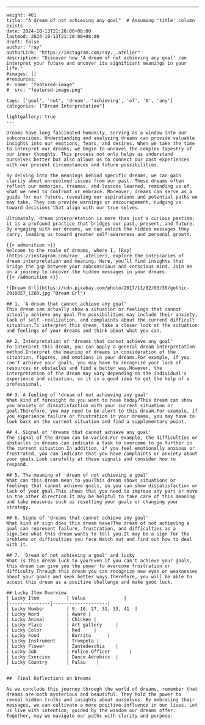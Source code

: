 ---
    weight: 461
    title: "A dream of not achieving any goal"  # Assuming 'title' column exists
    date: 2024-10-13T21:28:00+08:00
    lastmod: 2024-10-13T21:28:00+08:00
    draft: false
    author: "ray"
    authorLink: "https://instagram.com/ray._.atelier"
    description: "Discover how 'A dream of not achieving any goal' can interpret your future and uncover its significant meanings in your life."
    #images: []
    #resources:
    #- name: "featured-image"
    #  src: "featured-image.png"
    
    tags: ['goal', 'not', 'dream', 'achieving', 'of', 'A', 'any']
    categories: ["Dream Interpretation"]
    
    lightgallery: true
    ---
    
    Dreams have long fascinated humanity, serving as a window into our subconscious. Understanding and analyzing dreams can provide valuable insights into our emotions, fears, and desires. When we take the time to interpret our dreams, we begin to unravel the complex tapestry of our inner thoughts. This process not only helps us understand ourselves better but also allows us to connect our past experiences with our present circumstances and future possibilities.
    
    By delving into the meanings behind specific dreams, we can gain clarity about unresolved issues from our past. These dreams often reflect our memories, traumas, and lessons learned, reminding us of what we need to confront or embrace. Moreover, dreams can serve as a guide for our future, revealing our aspirations and potential paths we may take. They can provide warnings or encouragement, nudging us toward decisions that align with our true selves.
    
    Ultimately, dream interpretation is more than just a curious pastime; it is a profound practice that bridges our past, present, and future. By engaging with our dreams, we can unlock the hidden messages they carry, leading us toward greater self-awareness and personal growth.
    
    {{< admonition >}}
    Welcome to the realm of dreams, where I, [Ray](https://instagram.com/ray._.atelier), explore the intricacies of dream interpretation and meaning. Here, you’ll find insights that bridge the gap between your subconscious and conscious mind. Join me on a journey to uncover the hidden messages in your dreams.
    {{< /admonition >}}
    
    ![Dream Grl](https://cdn.pixabay.com/photo/2017/11/02/03/35/gothic-2910057_1280.jpg "Dream Grl")
    
    ## 1. 'A dream that cannot achieve any goal'
    This dream can actually show a situation or feelings that cannot actually achieve any goal.The possibilities may include their anxiety, lack of self -realization, and complaints about the current difficult situation.To interpret this dream, take a closer look at the situation and feelings of your dreams and think about what you can.
    
    ## 2. Interpretation of 'dreams that cannot achieve any goal'
    To interpret this dream, you can apply a general dream interpretation method.Interpret the meaning of dreams in consideration of the situation, figures, and emotions in your dreams.For example, if you can't achieve your goals, you may have to recognize your lack of resources or obstacles and find a better way.However, the interpretation of the dream may vary depending on the individual's experience and situation, so it is a good idea to get the help of a professional.
    
    ## 3. A feeling of 'dream of not achieving any goal'
    What kind of foresight do you want to have today?This dream can show you anxiety or dissatisfaction with your current situation or goal.Therefore, you may need to be alert to this dream.For example, if you experience failure or frustration in your dreams, you may have to look back on the current situation and find a supplementary point.
    
    ## 4. Signal of 'dreams that cannot achieve any goal'
    The signal of the dream can be varied.For example, the difficulties or obstacles in dreams can indicate a task to overcome to go further in the current situation.In addition, if you feel emotionally anxious or frustrated, you can indicate that you have complaints or anxiety about your goals.Look carefully at these signals and consider how to respond.
    
    ## 5. The meaning of 'dream of not achieving a goal'
    What can this dream mean to you?This dream shows situations or feelings that cannot achieve goals, so you can show dissatisfaction or lack of your goal.This shows that you need to improve any part or move in the other direction.It may be helpful to take care of this meaning and take measures such as resetting your goals or changing your strategy.
    
    ## 6. Signs of 'dreams that cannot achieve any goal'
    What kind of sign does this dream have?The dream of not achieving a goal can represent failure, frustration, and difficulties as a sign.See what this dream wants to tell you.It may be a sign for the problems or difficulties you face.Watch out and find out how to deal with it.
    
    ## 7. 'Dream of not achieving a goal' and lucky
    What is this dream luck to you?Even if you can't achieve your goals, this dream can give you the power to overcome frustration or difficulty.Through this dream you can recognize new eyes or weaknesses about your goals and seek better ways.Therefore, you will be able to accept this dream as a positive challenge and make good luck.
    
    ## Lucky Item Overview
    | Lucky Item          | Value              |
    |---------------|--------------------|
    | Lucky Number        | 9, 10, 27, 31, 33, 41  |
    | Lucky Word          | Award |
    | Lucky Animal        | Chicken |
    | Lucky Place         | Art gallery     |
    | Lucky Color         | Red     |
    | Lucky Food          | Burrito      |
    | Lucky Instrument    | Trompeta |
    | Lucky Flower        | Zantedeschia    |
    | Lucky Job           | Police Officer       |
    | Lucky Exercise      | Dance Aerobics  |
    | Lucky Country       | Palau    |
    
    
    ##  Final Reflections on Dreams
    
    As we conclude this journey through the world of dreams, remember that dreams are both mysterious and beautiful. They hold the power to reveal hidden truths and insights about ourselves. By embracing their messages, we can cultivate a more positive influence in our lives. Let us live with intention, guided by the wisdom our dreams offer. Together, may we navigate our paths with clarity and purpose.
    